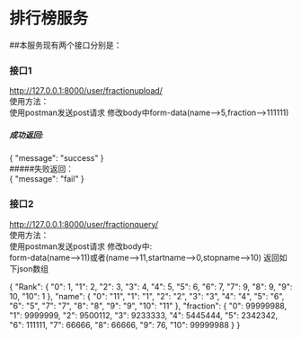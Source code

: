 # 排行榜服务

##本服务现有两个接口分别是：
   ### 接口1
   http://127.0.0.1:8000/user/fractionupload/ <br>
   使用方法：<br>
   使用postman发送post请求 修改body中form-data(name-->5,fraction-->111111)
   ##### 成功返回:<br>
   {
           "message": "success"
       }<br>
   #####失败返回：<br>
   { "message": "fail" }
   ### 接口2
   http://127.0.0.1:8000/user/fractionquery/<br>
   使用方法：<br>
   使用postman发送post请求 修改body中:<br>form-data(name-->11)或者(name-->11,startname-->0,stopname-->10)
   返回如下json数组<br>
   <p>{
         "Rank": {
             "0": 1,
             "1": 2,
             "2": 3,
             "3": 4,
             "4": 5,
             "5": 6,
             "6": 7,
             "7": 9,
             "8": 9,
             "9": 10,
             "10": 1
         },
         "name": {
             "0": "11",
             "1": "1",
             "2": "2",
             "3": "3",
             "4": "4",
             "5": "6",
             "6": "5",
             "7": "7",
             "8": "8",
             "9": "9",
             "10": "11"
         },
         "fraction": {
             "0": 99999988,
             "1": 9999999,
             "2": 9500112,
             "3": 9233333,
             "4": 5445444,
             "5": 2342342,
             "6": 111111,
             "7": 66666,
             "8": 66666,
             "9": 76,
             "10": 99999988
         }
     }</p>
   
